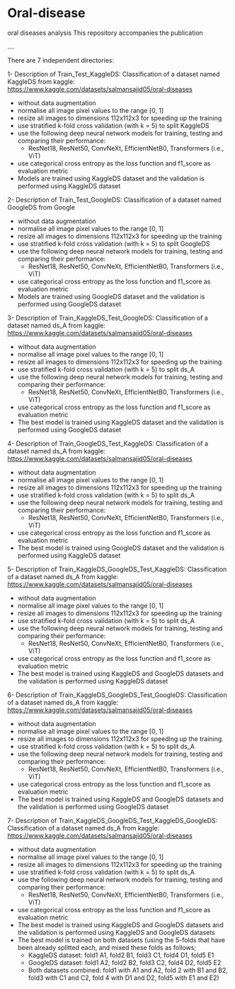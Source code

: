 # Oral-disease
oral diseases analysis
This repository accompanies the publication

....

There are 7 independent directories:

1- Description of Train_Test_KaggleDS:
Classification of a dataset named KaggleDS from kaggle:  https://www.kaggle.com/datasets/salmansajid05/oral-diseases
  - without data augmentation
  - normalise all image pixel values to the range [0, 1]
  - resize all images to dimensions 112x112x3 for speeding up the training
  - use stratified k-fold cross validation (with k = 5) to split KaggleDS
  - use the following deep neural network models for training, testing and comparing their performance:
    - ResNet18, ResNet50, ConvNeXt, EfficientNetB0, Transformers (i.e., ViT)
  - use categorical cross entropy as the loss function and f1_score as evaluation metric
  - Models are trained using KaggleDS dataset and the validation is performed using KaggleDS dataset

2- Description of Train_Test_GoogleDS:
Classification of a dataset named GoogleDS from Google
  - without data augmentation
  - normalise all image pixel values to the range [0, 1]
  - resize all images to dimensions 112x112x3 for speeding up the training
  - use stratified k-fold cross validation (with k = 5) to split GoogleDS
  - use the following deep neural network models for training, testing and comparing their performance:
    - ResNet18, ResNet50, ConvNeXt, EfficientNetB0, Transformers (i.e., ViT)
  - use categorical cross entropy as the loss function and f1_score as evaluation metric
  - Models are trained using GoogleDS dataset and the validation is performed using GoogleDS dataset

3- Description of Train_KaggleDS_Test_GoogleDS:
Classification of a dataset named ds_A from kaggle:  https://www.kaggle.com/datasets/salmansajid05/oral-diseases
  - without data augmentation
  - normalise all image pixel values to the range [0, 1]
  - resize all images to dimensions 112x112x3 for speeding up the training
  - use stratified k-fold cross validation (with k = 5) to split ds_A
  - use the following deep neural network models for training, testing and comparing their performance:
    - ResNet18, ResNet50, ConvNeXt, EfficientNetB0, Transformers (i.e., ViT)
  - use categorical cross entropy as the loss function and f1_score as evaluation metric
  - The best model is trained using KaggleDS dataset and the validation is performed using GoogleDS dataset

4- Description of Train_GoogleDS_Test_KaggleDS:
Classification of a dataset named ds_A from kaggle:  https://www.kaggle.com/datasets/salmansajid05/oral-diseases
  - without data augmentation
  - normalise all image pixel values to the range [0, 1]
  - resize all images to dimensions 112x112x3 for speeding up the training
  - use stratified k-fold cross validation (with k = 5) to split ds_A
  - use the following deep neural network models for training, testing and comparing their performance:
    - ResNet18, ResNet50, ConvNeXt, EfficientNetB0, Transformers (i.e., ViT)
  - use categorical cross entropy as the loss function and f1_score as evaluation metric
  - The best model is trained using GoogleDS dataset and the validation is performed using KaggleDS dataset

5- Description of Train_KaggleDS_GoogleDS_Test_KaggleDS:
Classification of a dataset named ds_A from kaggle:  https://www.kaggle.com/datasets/salmansajid05/oral-diseases
  - without data augmentation
  - normalise all image pixel values to the range [0, 1]
  - resize all images to dimensions 112x112x3 for speeding up the training
  - use stratified k-fold cross validation (with k = 5) to split ds_A
  - use the following deep neural network models for training, testing and comparing their performance:
    - ResNet18, ResNet50, ConvNeXt, EfficientNetB0, Transformers (i.e., ViT)
  - use categorical cross entropy as the loss function and f1_score as evaluation metric
  - The best model is trained using KaggleDS and GoogleDS datasets and the validation is performed using KaggleDS dataset

6- Description of Train_KaggleDS_GoogleDS_Test_GoogleDS:
Classification of a dataset named ds_A from kaggle:  https://www.kaggle.com/datasets/salmansajid05/oral-diseases
  - without data augmentation
  - normalise all image pixel values to the range [0, 1]
  - resize all images to dimensions 112x112x3 for speeding up the training
  - use stratified k-fold cross validation (with k = 5) to split ds_A
  - use the following deep neural network models for training, testing and comparing their performance:
    - ResNet18, ResNet50, ConvNeXt, EfficientNetB0, Transformers (i.e., ViT)
  - use categorical cross entropy as the loss function and f1_score as evaluation metric
  - The best model is trained using KaggleDS and GoogleDS datasets and the validation is performed using GoogleDS dataset

7- Description of Train_KaggleDS_GoogleDS_Test_KaggleDS_GoogleDS:
Classification of a dataset named ds_A from kaggle:  https://www.kaggle.com/datasets/salmansajid05/oral-diseases
  - without data augmentation
  - normalise all image pixel values to the range [0, 1]
  - resize all images to dimensions 112x112x3 for speeding up the training
  - use stratified k-fold cross validation (with k = 5) to split ds_A
  - use the following deep neural network models for training, testing and comparing their performance:
    - ResNet18, ResNet50, ConvNeXt, EfficientNetB0, Transformers (i.e., ViT)
  - use categorical cross entropy as the loss function and f1_score as evaluation metric
  - The best model is trained using KaggleDS and GoogleDS datasets and the validation is performed using KaggleDS and GoogleDS datasets
  - The best model is trained on both datasets (using the 5-folds that have been already splitted each, and mixed these folds as follows;
    - KaggleDS dataset: fold1 A1, fold2 B1, fold3 C1, fold4 D1, fold5 E1  
    - GoogleDS dataset: fold1 A2, fold2 B2, fold3 C2, fold4 D2, fold5 E2  
    - Both datasets combined: fold1 with A1 and A2, fold 2 with B1 and B2, fold3 with C1 and C2, fold 4 with D1 and D2, fold5 with E1 and E2)



